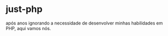 # just-php
após anos ignorando a necessidade de desenvolver minhas habilidades em PHP, aqui vamos nós.
